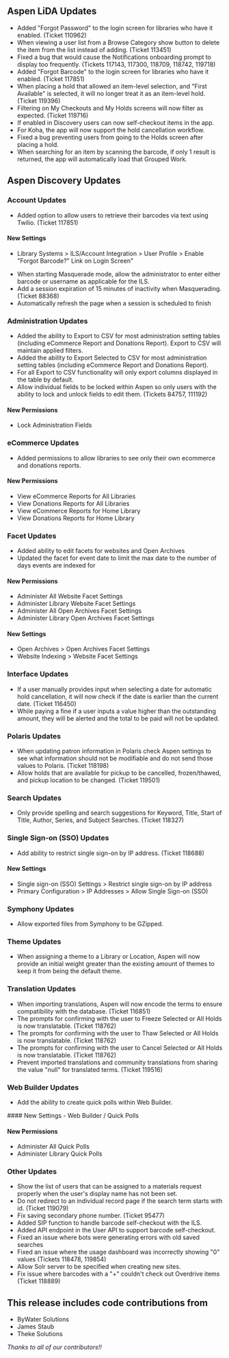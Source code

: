 ## Aspen LiDA Updates
- Added "Forgot Password" to the login screen for libraries who have it enabled. (Ticket 110962)
- When viewing a user list from a Browse Category show button to delete the item from the list instead of adding. (Ticket 113451)
- Fixed a bug that would cause the Notifications onboarding prompt to display too frequently. (Tickets 117143, 117300, 118709, 118742, 119718)
- Added "Forgot Barcode" to the login screen for libraries who have it enabled. (Ticket 117851)
- When placing a hold that allowed an item-level selection, and "First Available" is selected, it will no longer treat it as an item-level hold. (Ticket 119396)
- Filtering on My Checkouts and My Holds screens will now filter as expected. (Ticket 119716)
- If enabled in Discovery users can now self-checkout items in the app.
- For Koha, the app will now support the hold cancellation workflow.
- Fixed a bug preventing users from going to the Holds screen after placing a hold.
- When searching for an item by scanning the barcode, if only 1 result is returned, the app will automatically load that Grouped Work.

## Aspen Discovery Updates

### Account Updates
- Added option to allow users to retrieve their barcodes via text using Twilio. (Ticket 117851)

<div markdown="1" class="settings">

#### New Settings
- Library Systems > ILS/Account Integration > User Profile > Enable "Forgot Barcode?" Link on Login Screen"
</div>

- When starting Masquerade mode, allow the administrator to enter either barcode or username as applicable for the ILS.
- Add a session expiration of 15 minutes of inactivity when Masquerading. (Ticket 88368)
- Automatically refresh the page when a session is scheduled to finish 

### Administration Updates
- Added the ability to Export to CSV for most administration setting tables (including eCommerce Report and Donations Report). Export to CSV will maintain applied filters.
- Added the ability to Export Selected to CSV for most administration setting tables (including eCommerce Report and Donations Report).
- For all Export to CSV functionality will only export columns displayed in the table by default.
- Allow individual fields to be locked within Aspen so only users with the ability to lock and unlock fields to edit them. (Tickets 84757, 111192)

<div markdown="1" class="settings">

#### New Permissions
- Lock Administration Fields
</div>

### eCommerce Updates
- Added permissions to allow libraries to see only their own ecommerce and donations reports.

<div markdown="1" class="settings">

#### New Permissions
- View eCommerce Reports for All Libraries
- View Donations Reports for All Libraries
- View eCommerce Reports for Home Library
- View Donations Reports for Home Library
</div>

### Facet Updates
- Added ability to edit facets for websites and Open Archives
- Updated the facet for event date to limit the max date to the number of days events are indexed for

<div markdown="1" class="settings">

#### New Permissions
- Administer All Website Facet Settings
- Administer Library Website Facet Settings
- Administer All Open Archives Facet Settings
- Administer Library Open Archives Facet Settings

#### New Settings
- Open Archives > Open Archives Facet Settings
- Website Indexing > Website Facet Settings
</div>

### Interface Updates
- If a user manually provides input when selecting a date for automatic hold cancellation, it will now check if the date is earlier than the current date. (Ticket 116450)
- While paying a fine if a user inputs a value higher than the outstanding amount, they will be alerted and the total to be paid will not be updated.

### Polaris Updates
- When updating patron information in Polaris check Aspen settings to see what information should not be modifiable and do not send those values to Polaris. (Ticket 118198)
- Allow holds that are available for pickup to be cancelled, frozen/thawed, and pickup location to be changed. (Ticket 119501)

### Search Updates
- Only provide spelling and search suggestions for Keyword, Title, Start of Title, Author, Series, and Subject Searches. (Ticket 118327)

### Single Sign-on (SSO) Updates
- Add ability to restrict single sign-on by IP address. (Ticket 118688)

<div markdown="1" class="settings">

#### New Settings
- Single sign-on (SSO) Settings > Restrict single sign-on by IP address
- Primary Configuration > IP Addresses > Allow Single Sign-on (SSO)
</div>

### Symphony Updates
- Allow exported files from Symphony to be GZipped.

### Theme Updates
- When assigning a theme to a Library or Location, Aspen will now provide an initial weight greater than the existing amount of themes to keep it from being the default theme.

### Translation Updates
- When importing translations, Aspen will now encode the terms to ensure compatibility with the database. (Ticket 116851)
- The prompts for confirming with the user to Freeze Selected or All Holds is now translatable. (Ticket 118762)
- The prompts for confirming with the user to Thaw Selected or All Holds is now translatable. (Ticket 118762)
- The prompts for confirming with the user to Cancel Selected or All Holds is now translatable. (Ticket 118762)
- Prevent imported translations and community translations from sharing the value "null" for translated terms. (Ticket 119516)

### Web Builder Updates
- Add the ability to create quick polls within Web Builder. 

<div markdown="1" class="settings">
#### New Settings
- Web Builder / Quick Polls

#### New Permissions
- Administer All Quick Polls
- Administer Library Quick Polls
</div>

### Other Updates
- Show the list of users that can be assigned to a materials request properly when the user's display name has not been set.
- Do not redirect to an individual record page if the search term starts with id. (Ticket 119079)
- Fix saving secondary phone number. (Ticket 95477)
- Added SIP function to handle barcode self-checkout with the ILS.
- Added API endpoint in the User API to support barcode self-checkout.
- Fixed an issue where bots were generating errors with old saved searches
- Fixed an issue where the usage dashboard was incorrectly showing "0" values (Tickets 118478, 119854)
- Allow Solr server to be specified when creating new sites.
- Fix issue where barcodes with a "+" couldn't check out Overdrive items (Ticket 118889)

## This release includes code contributions from
- ByWater Solutions
- James Staub
- Theke Solutions

_Thanks to all of our contributors!!_